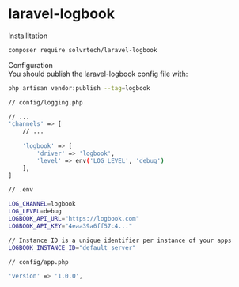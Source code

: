 # laravel-logbook

Installitation

```bash
composer require solvrtech/laravel-logbook
```

Configuration<br>
You should publish the laravel-logbook config file with:

```bash
php artisan vendor:publish --tag=logbook
```

```bash
// config/logging.php

// ...
'channels' => [
    // ...
    
    'logbook' => [
        'driver' => 'logbook',
        'level' => env('LOG_LEVEL', 'debug')
    ],
]
```

```bash
// .env

LOG_CHANNEL=logbook
LOG_LEVEL=debug
LOGBOOK_API_URL="https://logbook.com"
LOGBOOK_API_KEY="4eaa39a6ff57c4..."

// Instance ID is a unique identifier per instance of your apps
LOGBOOK_INSTANCE_ID="default_server"
```

```bash
// config/app.php

'version' => '1.0.0',
```
